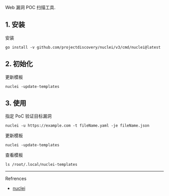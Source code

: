 Web 漏洞 POC 扫描工具.

## 1. 安装

安装

```
go install -v github.com/projectdiscovery/nuclei/v3/cmd/nuclei@latest
```

## 2. 初始化

更新模板

```
nuclei -update-templates
```

## 3. 使用

指定 PoC 验证目标漏洞

```
nuclei -u https://example.com -t fileName.yaml -je fileName.json
```

更新模板

```
nuclei -update-templates
```

查看模板

```
ls /root/.local/nuclei-templates
```

---

Refrences

- [nuclei](https://www.kali.org/tools/nuclei/)

